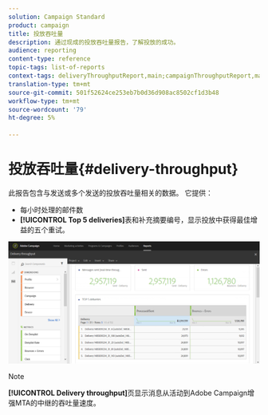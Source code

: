 ```yaml
---
solution: Campaign Standard
product: campaign
title: 投放吞吐量
description: 通过现成的投放吞吐量报告，了解投放的成功。
audience: reporting
content-type: reference
topic-tags: list-of-reports
context-tags: deliveryThroughputReport,main;campaignThroughputReport,main;programThroughputReport,main
translation-type: tm+mt
source-git-commit: 501f52624ce253eb7b0d36d908ac8502cf1d3b48
workflow-type: tm+mt
source-wordcount: '79'
ht-degree: 5%

---
```



# 投放吞吐量{#delivery-throughput}

此报告包含与发送或多个发送的投放吞吐量相关的数据。 它提供：

* 每小时处理的邮件数
* **[!UICONTROL Top 5 deliveries]**&#x200B;表和补充摘要编号，显示投放中获得最佳增益的五个重试。

![](assets/delivery_reports_1.png)

>[!NOTE]
>
>**[!UICONTROL Delivery throughput]**&#x200B;页显示消息从活动到Adobe Campaign增强MTA的中继的吞吐量速度。

